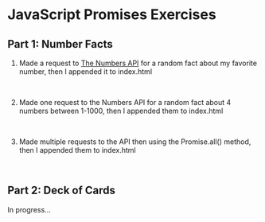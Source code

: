 # JavaScript Promises Exercises

## Part 1: Number Facts

1. Made a request to [The Numbers API](http://numbersapi.com/) for a random fact about my favorite number, then I appended it to index.html
<br/>

2. Made one request to the Numbers API for a random fact about 4 numbers between 1-1000, then I appended them to index.html
<br/>

3. Made multiple requests to the API then using the Promise.all() method, then I appended them to index.html
<br/>

## Part 2: Deck of Cards

In progress...
